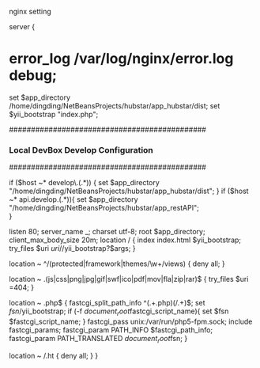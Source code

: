 nginx setting


server {
# error_log /var/log/nginx/error.log debug;

set $app_directory    /home/dingding/NetBeansProjects/hubstar/app_hubstar/dist;
set $yii_bootstrap     "index.php";


#############################################
### Local DevBox Develop Configuration    ###
#############################################

if ($host ~* develop\.(.*)) {
  set $app_directory    "/home/dingding/NetBeansProjects/hubstar/app_hubstar/dist";
}
if ($host ~* api.develop\.(.*)){
  set $app_directory    "/home/dingding/NetBeansProjects/hubstar/app_restAPI";    
}


listen     80;
server_name _;
charset utf-8;
root $app_directory;
client_max_body_size 20m;
location / {
      index  index.html $yii_bootstrap;
      try_files $uri $uri/ /$yii_bootstrap?$args;
}

location ~ ^/(protected|framework|themes/\w+/views) {
      deny  all;
}

location ~ \.(js|css|png|jpg|gif|swf|ico|pdf|mov|fla|zip|rar)$ {
      try_files $uri =404;
}

location ~ \.php$ {
fastcgi_split_path_info ^(.+\.php)(/.+)$;
set $fsn /$yii_bootstrap;
if (-f $document_root$fastcgi_script_name){
    set $fsn $fastcgi_script_name;
}
fastcgi_pass unix:/var/run/php5-fpm.sock;
include fastcgi_params;
fastcgi_param  PATH_INFO        $fastcgi_path_info;
fastcgi_param  PATH_TRANSLATED  $document_root$fsn;
}

location ~ /\.ht {
deny  all;
}
}

